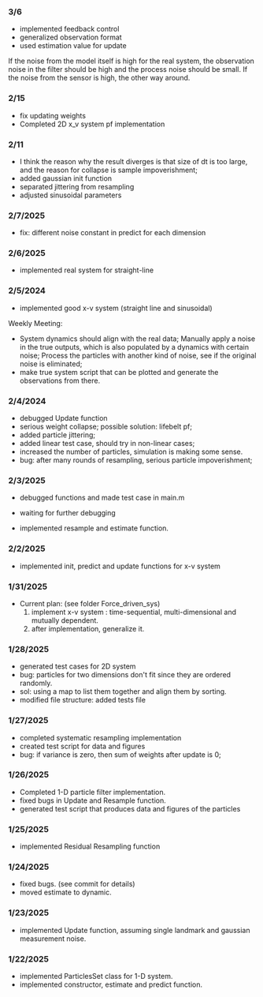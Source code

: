 ### 3/6 
- implemented feedback control 
- generalized observation format
- used estimation value for update

If the noise from the model itself is high for the real system, the observation noise in the filter should be high and the process noise should be small.
If the noise from the sensor is high, the other way around. 
### 2/15 
- fix updating weights 
- Completed 2D x_v system pf implementation 

### 2/11
- I think the reason why the result diverges is that size of dt is too large, and the reason for collapse is sample impoverishment; 
- added gaussian init function
- separated jittering from resampling
- adjusted sinusoidal parameters


### 2/7/2025

- fix: different noise constant in predict for each dimension

### 2/6/2025

- implemented real system for straight-line

### 2/5/2024

- implemented good x-v system (straight line and sinusoidal)

Weekly Meeting: 

- System dynamics should align with the real data; Manually apply a noise in the true outputs, which is also populated by a dynamics with certain noise; Process the particles with another kind of noise, see if the original noise is eliminated; 
- make true system script that can be plotted and generate the observations from there. 

### 2/4/2024

- debugged Update function
- serious weight collapse; possible solution: lifebelt pf; 
- added particle jittering; 
- added linear test case, should try in non-linear cases; 
- increased the number of particles, simulation is making some sense. 
- bug: after many rounds of resampling, serious particle impoverishment; 

### 2/3/2025

- debugged functions and made test case in main.m
- waiting for further debugging

- implemented resample and estimate function.

### 2/2/2025

- implemented init, predict and update functions for x-v system

### 1/31/2025

- Current plan: (see folder Force_driven_sys)
  1. implement x-v system : time-sequential, multi-dimensional and mutually dependent. 
  2. after implementation, generalize it. 

### 1/28/2025

- generated test cases for 2D system
- bug: particles for two dimensions don't fit since they are ordered randomly.
- sol: using a map to list them together and align them by sorting. 
- modified file structure: added tests file


### 1/27/2025

- completed systematic resampling implementation
- created test script for data and figures
- bug: if variance is zero, then sum of weights after update is 0; 

### 1/26/2025

- Completed 1-D particle filter implementation. 
- fixed bugs in Update and Resample function.
- generated test script that produces data and figures of the particles


### 1/25/2025

- implemented Residual Resampling function


### 1/24/2025

- fixed bugs. (see commit for details)
- moved estimate to dynamic. 

### 1/23/2025

- implemented Update function, assuming single landmark and gaussian measurement noise. 



### 1/22/2025

- implemented ParticlesSet class for 1-D system. 
- implemented constructor, estimate and predict function. 